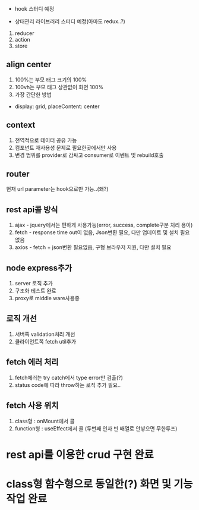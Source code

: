 - hook 스터디 예정

- 상태관리 라이브러리 스터디 예정(아마도 redux..?)
 1. reducer
 2. action
 3. store

## align center
 1. 100%는 부모 태그 크기의 100%
 2. 100vh는 부모 태그 상관없이 화면 100%
 3. 가장 간단한 방법
  - display: grid, placeContent: center 

## context
 1. 전역적으로 데이터 공유 가능
 2. 컴포넌트 재사용성 문제로 필요한곳에서만 사용
 3. 변경 범위를 provider로 감싸고 consumer로 이벤트 및 rebuild호출

## router
 현재 url parameter는 hook으로만 가능..(왜?)

## rest api콜 방식
 1. ajax - jquery에서는 편하게 사용가능(error, success, complete구분 처리 용이)
 2. fetch - response time out이 없음, Json변환 필요, 다만 업데이트 및 설치 필요없음
 3. axios - fetch + json변환 필요없음, 구형 브라우저 지원, 다만 설치 필요

## node express추가
 1. server 로직 추가
 2. 구조화 테스트 완료
 3. proxy로 middle ware사용중

## 로직 개선
 1. 서버쪽 validation처리 개선
 2. 클라이언트쪽 fetch util추가

## fetch 에러 처리
 1. fetch에러는 try catch에서 type error만 검출(?)
 2. status code에 따라 throw하는 로직 추가 필요..

## fetch 사용 위치
 1. class형 : onMount에서 콜
 2. function형 : useEffect에서 콜 (두번째 인자 빈 배열로 안넣으면 무한루프)

# rest api를 이용한 crud 구현 완료

# class형 함수형으로 동일한(?) 화면 및 기능 작업 완료